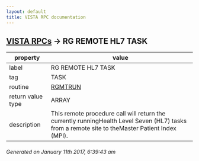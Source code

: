 ```yaml
---
layout: default
title: VISTA RPC documentation
---
```




## [VISTA RPCs](TableOfContent.md) &#8594; RG REMOTE HL7 TASK 

 property | value 
--- | --- 
 label | RG REMOTE HL7 TASK
 tag | TASK
 routine | [RGMTRUN](http://code.osehra.org/dox/Routine_RGMTRUN_source.html)
 return value type | ARRAY
 description | This remote procedure call will return the currently runningHealth Level Seven (HL7) tasks from a remote site to theMaster Patient Index (MPI).




 ###### Generated on January 11th 2017, 6:39:43 am